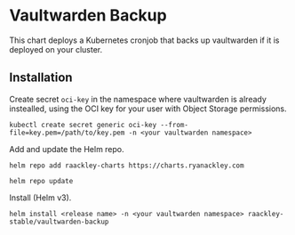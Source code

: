 # Vaultwarden Backup

This chart deploys a Kubernetes cronjob that backs up vaultwarden if it is deployed on your cluster.

## Installation
Create secret `oci-key` in the namespace where vaultwarden is already instealled, using the OCI key for your user with Object Storage permissions.

```
kubectl create secret generic oci-key --from-file=key.pem=/path/to/key.pem -n <your vaultwarden namespace>
```


Add and update the Helm repo.

```
helm repo add raackley-charts https://charts.ryanackley.com
```

```
helm repo update
```

Install (Helm v3).

```
helm install <release name> -n <your vaultwarden namespace> raackley-stable/vaultwarden-backup
```
